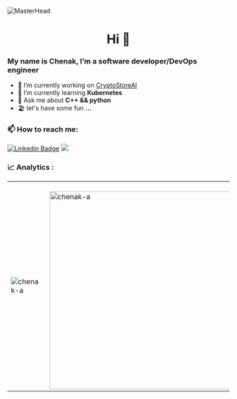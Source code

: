 ![MasterHead](https://debarshiray.files.wordpress.com/2021/11/toolbox-power-up-wide-1.gif)
<h1 align="center">Hi 👋</h1>
<h3 align="left">
  My name is Chenak, I’m a software developer/DevOps engineer

</h3>

- 🔭 I’m currently working on
[CryptoStoreAI](https://github.com/chenak-a/CryptoStoreAI) 
- 🌱 I’m currently learning **Kubernetes** 
- 💬 Ask me about **C++ && python** 
- 🏖 let's have some fun **...**

<h3 align="left">📫 How to reach me:</h3>

[![Linkedin
Badge](https://img.shields.io/badge/-linkedin-blue?style=flat&logo=Linkedin&logoColor=white)](https://www.linkedin.com/in/chenak-ch-422454233/)
<a href="mailto:abc@example.com?subject = Feedback&body = Message">
  <img
    src="https://img.shields.io/badge/Gmail-D14836?style=for-the-badge&logo=gmail&logoColor=white&style=plastic"
  />
</a>

<h3 align="left">📈 Analytics :</h3>

<table>
  <td
    ><img
      align="left"
      src="https://github-readme-stats.vercel.app/api/top-langs?username=chenak-a&show_icons=true&theme=dark&locale=en&layout=compact"
      alt="chenak-a"
  /></td>
  <td
    >&nbsp;<img
      width="450"
      align="right"
      src="https://github-readme-stats.vercel.app/api?username=chenak-a&show_icons=true&theme=dark&locale=en"
      alt="chenak-a"
  /></td>
</table>
